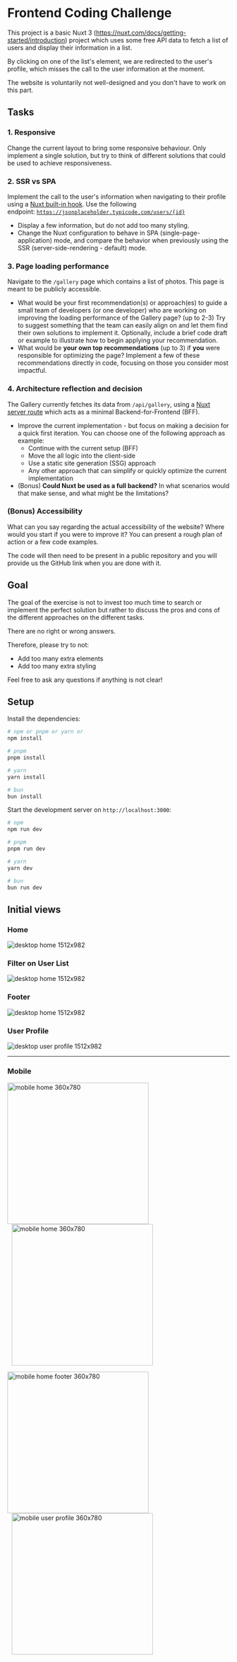 # Frontend Coding Challenge

This project is a basic Nuxt 3 (https://nuxt.com/docs/getting-started/introduction) project which uses some free API data to fetch a list of users and display their information in a list.

By clicking on one of the list's element, we are redirected to the user's profile, which misses the call to the user information at the moment.

The website is voluntarily not well-designed and you don't have to work on this part.

## Tasks

### 1. Responsive

Change the current layout to bring some responsive behaviour. Only implement a single solution, but try to think of different solutions that could be used to achieve responsiveness.

### 2. SSR vs SPA

Implement the call to the user's information when navigating to their profile using a [Nuxt built-in hook](https://nuxt.com/docs/4.x/getting-started/data-fetching).
Use the following endpoint: <code>https://jsonplaceholder.typicode.com/users/{id}</code>

- Display a few information, but do not add too many styling.
- Change the Nuxt configuration to behave in SPA (single-page-application) mode, and compare the behavior when previously using the SSR (server-side-rendering - default) mode.

### 3. Page loading performance

Navigate to the `/gallery` page which contains a list of photos. This page is meant to be publicly accessible.

- What would be your first recommendation(s) or approach(es) to guide a small team of developers (or one developer) who are working on improving the loading performance of the Gallery page? (up to 2-3)
  Try to suggest something that the team can easily align on and let them find their own solutions to implement it.
  Optionally, include a brief code draft or example to illustrate how to begin applying your recommendation.
- What would be **your own top recommendations** (up to 3) if **you** were responsible for optimizing the page? Implement a few of these recommendations directly in code, focusing on those you consider most impactful.

### 4. Architecture reflection and decision

The Gallery currently fetches its data from `/api/gallery`, using a [Nuxt server route](https://nuxt.com/docs/guide/directory-structure/server#api-routes) which acts as a minimal Backend-for-Frontend (BFF).

- Improve the current implementation - but focus on making a decision for a quick first iteration.
  You can choose one of the following approach as example:
  - Continue with the current setup (BFF)
  - Move the all logic into the client-side
  - Use a static site generation (SSG) approach
  - Any other approach that can simplify or quickly optimize the current implementation
- (Bonus) **Could Nuxt be used as a full backend?** In what scenarios would that make sense, and what might be the limitations?

### (Bonus) Accessibility

What can you say regarding the actual accessibility of the website?
Where would you start if you were to improve it? You can present a rough plan of action or a few code examples.

The code will then need to be present in a public repository and you will provide us the GitHub link when you are done with it.

## Goal

The goal of the exercise is not to invest too much time to search or implement the perfect solution but rather to discuss the pros and cons of the different approaches on the different tasks.

There are no right or wrong answers.

Therefore, please try to not:

- Add too many extra elements
- Add too many extra styling

Feel free to ask any questions if anything is not clear!

## Setup

Install the dependencies:

```bash
# npm or pnpm or yarn or
npm install

# pnpm
pnpm install

# yarn
yarn install

# bun
bun install
```

Start the development server on `http://localhost:3000`:

```bash
# npm
npm run dev

# pnpm
pnpm run dev

# yarn
yarn dev

# bun
bun run dev
```

## Initial views

### Home

<img src="assets/img/desktop/desktop_home_1512x982.png" alt="desktop home 1512x982" />

### Filter on User List

<img src="assets/img/desktop/desktop_home_filter_1512x982.png" alt="desktop home 1512x982" />

### Footer

<img src="assets/img/desktop/desktop_home_footer_1512x982.png" alt="desktop home 1512x982" />

### User Profile

<img src="assets/img/desktop/desktop_user_profile_1512x982.png" alt="desktop user profile 1512x982" />

---

### Mobile

<p>
  <img src="assets/img/mobile/mobile_home_360x780.png" alt="mobile home 360x780" width="320" />
  <img src="assets/img/mobile/mobile_home_filter_360x780.png" alt="mobile home 360x780"  width="320" hspace="10"  />
</p>
<p>
  <img src="assets/img/mobile/mobile_home_footer_360x780.png" alt="mobile home footer 360x780"  width="320" />
  <img src="assets/img/mobile/mobile_user_profile_360x780.png" alt="mobile user profile 360x780" width="320" hspace="10"  />
</p>
